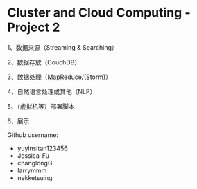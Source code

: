 # Cluster and Cloud Computing - Project 2

1、数据来源（Streaming & Searching）

2、数据存放（CouchDB）

3、数据处理（MapReduce/(Storm)）

4、自然语言处理或其他（NLP）
 
5、（虚拟机等）部署脚本

6、展示

Github username:
* yuyinsitan123456
* Jessica-Fu
* changlongG
* larrymmm
* nekketsuing